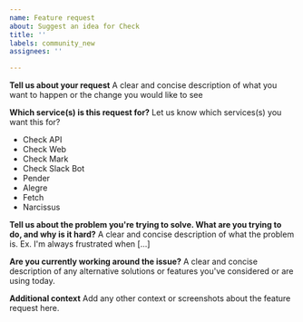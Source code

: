 ```yaml
---
name: Feature request
about: Suggest an idea for Check
title: ''
labels: community_new
assignees: ''

---
```


**Tell us about your request**
A clear and concise description of what you want to happen or the change you would like to see

**Which service(s) is this request for?**
Let us know which services(s) you want this for?
- Check API
- Check Web
- Check Mark
- Check Slack Bot
- Pender
- Alegre
- Fetch
- Narcissus

**Tell us about the problem you're trying to solve. What are you trying to do, and why is it hard?**
A clear and concise description of what the problem is. Ex. I'm always frustrated when [...]

**Are you currently working around the issue?**
A clear and concise description of any alternative solutions or features you've considered or are using today.

**Additional context**
Add any other context or screenshots about the feature request here.
